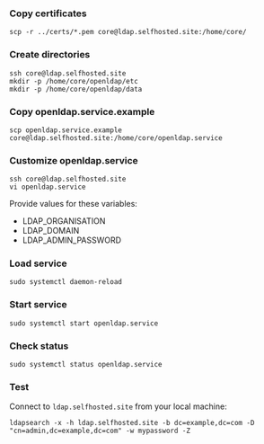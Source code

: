 ### Copy certificates

```
scp -r ../certs/*.pem core@ldap.selfhosted.site:/home/core/
```

### Create directories

```
ssh core@ldap.selfhosted.site
mkdir -p /home/core/openldap/etc
mkdir -p /home/core/openldap/data
```

### Copy openldap.service.example

```
scp openldap.service.example core@ldap.selfhosted.site:/home/core/openldap.service
```

### Customize openldap.service

```
ssh core@ldap.selfhosted.site
vi openldap.service
```

Provide values for these variables:

* LDAP_ORGANISATION
* LDAP_DOMAIN
* LDAP_ADMIN_PASSWORD

### Load service

```
sudo systemctl daemon-reload
```

### Start service

```
sudo systemctl start openldap.service
```

### Check status

```
sudo systemctl status openldap.service
```

### Test

Connect to `ldap.selfhosted.site` from your local machine:

```
ldapsearch -x -h ldap.selfhosted.site -b dc=example,dc=com -D "cn=admin,dc=example,dc=com" -w mypassword -Z
```
